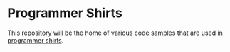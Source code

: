 # Programmer Shirts
This repository will be the home of various code samples that are used in <a href="https://systemoutofmemory.com/collections/programmer-shirts">programmer shirts</a>. 
